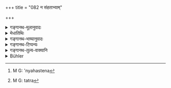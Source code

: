 +++
title = "082 न संहताभ्याम्"

+++

<details><summary>गङ्गानथ-मूलानुवादः</summary>

He shall not scratch his own head with both hands joined together; he shall not touch it while unclean; and he shall not bathe without it.—(82).
</details>

<details><summary>मेधातिथिः</summary>

**संहताभ्यां** संश्लिष्टाभ्याम् इतरेतरसंसृष्टाभ्यां युगपद् द्वाभ्यां प्रतिषेधः । **पाणिभ्याम्** इति बाहू संहतौ निषेधति । **आत्मन** इति न परस्य । अतश् चान्येन संहताभ्यां कण्डूयतो न दोषः । **शिरो**ग्रहणात् पृष्ठादाव् अदोषः । **न स्पृशेच्** चैव शिरः । 

- हस्तेनात्मनो ऽन्येन[^१७१] वावयवेनेति <u>केचित्</u> । 


[^१७१]:
     M G: 'nyahastena

- <u>तन् न</u>,[^१७२] पाणिभ्याम् इति प्रकृतत्वात् । 


[^१७२]:
     M G: tatra

- **न च स्नायाच्** छिरसा **विना** । नित्यनैमित्तकयोः स्नानयोर् अयम् विधिः ।

- <u>ननु</u> स्विन्नस्य लौकिके स्नाने कुत एतत् । 

- <u>स्नान</u>विधिनाइकवाक्यत्वात् । 

- <u>विहितस्नानापेक्षा</u> प्रत्यासत्त्या युक्तिमती । लोके तु विधेर् अभावाद् अप्राप्तिः । 

- <u>स्नातिश्</u> चायं सर्वाङ्गसंबन्धिनि सलिलगोमूत्रादि प्रक्षालने वर्तते, शिरोवर्जिते च । तत्र चण्डालादिस्पर्शने शिरोवर्जितम् अपि यदृच्छाप्रसक्तं निवार्यते- **न च स्नायाद् विना ततः** । अस्ति च लौकिकम् अशिरस्कम् अपि स्नानम्, येन शिरःस्नानम् "शिरःस्नातस् तु तैलेन" (म्ध् ४.८३) इति ॥ ४.८२ ॥
</details>

<details><summary>गङ्गानथ-भाष्यानुवादः</summary>

‘*Joined together*’—joined to one another. This forbids the scratching
of the head with both hands at the same time.

*Hands*; this forbids the use of the two arms joined together.

‘*His own*’— not that of others; hence there would be nothing wrong in
having one’s head scratched with the two hands of another person.

Since the *head* has been specified, there would be nothing wrong in
scratching the back and other parts of the body.

‘*He shall not touch it*’—his own head, with his own hand,—or with any
other part of the body, as some people have explained. But this is not
right, as it is the *hands* that are being spoken of in the text.

‘*He shall not bathe without it*’—*i.e*., without the head. This rule
applies to all kinds of bathing—the daily obligatory one as well as the
occasional one.

“Why should this rule be observed in the case of ordinary bathing, done
by a person who has perspired (and only wishes to clean the
perspiration)?”

That it should be so follows from the fact that the present rule is
meant to be taken along with the rule laying down *bathing*.

For connecting this rule with the *bathing* that is directly
enjoined,—there may be some reason. But, so far as the *ordinary*
bathing is concerned, since there is no injuction regarding it, there
can be no ground for observing the present rule in connection with it.”

Well, as a matter of fact, the root^(‘)to bathe’ denotes the act of
washing with water, cow’s urine and such things—*the whole body* or the
rest of the body, *barring the head*. And, since people might leave off
the head, when bathing on having touched a *Cāṇḍāla*, or some such
unclean thing,—the text forbids this by the rule—‘he shall not bathe
without the head.’ Ordinary bathing, without washing the head, is of
course possible; in view of which we have such assertions as—‘having
*bathed his head*, etc., etc.,’—(82)
</details>

<details><summary>गङ्गानथ-टिप्पन्यः</summary>

This verse is quoted in *Aparārka* (p. 183), which explains ‘*tataḥ*’ as
standing for the *head*.
</details>

<details><summary>गङ्गानथ-तुल्य-वाक्यानि</summary>

*Viṣṇu* (68.38.)—‘He shall not touch his head (while unclean).’

*Viṣṇu* (71.53).—‘With hands joined together, he shall not scratch his
head or his belly.’

*Mahābhārata* (13.101-69).—\[Same as Manu, the second line reading as —‘
*Nacābhīkṣṇam śiraḥ snāyāt tathāsyāyurna ṛṣyate* \].’
</details>

<details><summary>Bühler</summary>

082	Let him not scratch his head with both hands joined; let him not touch it while he is impure, nor bathe without (submerging) it.
</details>
